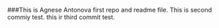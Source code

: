 ###This is Agnese Antonova first repo and readme file.
This is second commiy test.
this ir third commit test.
